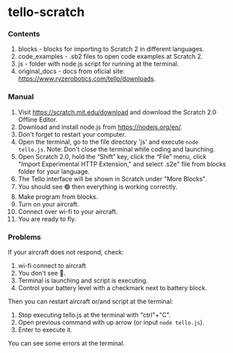 # tello-scratch
### Contents
1. blocks - blocks for importing to Scratch 2 in different languages.
2. code_examples - .sb2 files to open code examples at Scratch 2.
3. js - folder with node.js script for running at the terminal.
4. original_docs - docs from oficial site: https://www.ryzerobotics.com/tello/downloads.

### Manual
1. Visit https://scratch.mit.edu/download and download the Scratch 2.0 Offline Editor.
2. Download and install node.js from https://nodejs.org/en/.
3. Don't forget to restart your computer.
4. Open the terminal, go to the file directory 'js' and execute ```node tello.js```. Note: Don't close the terminal while coding and launching.
5. Open Scratch 2.0, hold the “Shift” key, click the “File” menu, click "Import Experimental HTTP Extension," and select .s2e" file from blocks folder for your language.
6. The Tello interface will be shown in Scratch under "More Blocks".
7. You should see 🟢 then everything is working correctly. 
8. Make program from blocks.
9. Turn on your aircraft.
10. Connect over wi-fi to your aircraft.
11. You are ready to fly.

### Problems
If your aircraft does not respond, check:
1. wi-fi connect to aircraft
2. You don't see 🔴. 
3. Terminal is launching and script is executing.
4. Control your battery level with a checkmark next to battery block. 

Then you can restart aircraft or/and script at the terminal:
1. Stop executing tello.js at the terminal with "ctrl"+"C".
2. Open previous command with up arrow (or input ```node tello.js```).
3. Enter to execute it.

You can see some errors at the terminal.